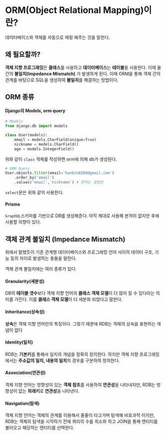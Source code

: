 # ORM(Object Relational Mapping)이란?
데이터베이스와 객체를 자동으로 매핑 해주는 것을 말한다.
## 왜 필요할까?
**객체 지향 프로그래밍**은 **클래스**를 사용하고 **데이터베이스**는 **테이블**을 사용한다.
이때 둘간의 **불일치(Impedance Mismatch)** 가 발생하게 된다. 
이때 ORM을 통해 객체 간의 관계를 바탕으로 SQL을 생성하여 **불일치**를 해결하는 방법이다.

## ORM 종류

#### Django의 Models, orm query
```python
# Models
from django.db import models

class User(models):
    email = models.CharField(unique=True)
    nickname = models.CharField()
    age = models.IntegerField()
```
위와 같이 `class` 객체를 작성하면 orm에 의해 db가 생성된다.
```python
# ORM Query
User.objects.filter(email='hanbin8269@gmail.com')
    .order_by('email')
    .values('email','nickname') # 원하는 칼럼만
```
`select`문은 위와 같이 사용한다.

#### Prisma 
`GraphQL`스키마를 기반으로 DB를 생성해준다. 아직 제대로 사용해 본적이 없지만 후에 사용할 의향이 있다.

## 객체 관계 불일치 (Impedance Mismatch)
위에서 말했듯이 기존 관계형 데이터베이스와 프로그래밍 언어 사이의 데이터 구조, 기능 등의 차이로 발생하는 충돌을 말한다.

객체 관계 불일치에는 여러 종류가 있다.
#### Granularity(세분성)
DB의 **테이블 갯수**보다 객체 지향 언어의 **클래스 객체 모델**이 더 많아 질 수 있다라는 의미를 가진다. 이를 **클래스 객체 모델**이 더 세분화 되었다고 말한다.

#### Inheritance(상속성)
**상속**은 객체 지향 언어만의 특징이다. 그렇기 때문에 RDB는 객체의 상속을 표현하는 개념이 없다

#### Identity(일치)
RDB는 **기본키**를 통해서 일치의 개념을 정확히 정의한다. 하지만 객체 지향 프로그래밍에서는 **주소값의 일치, 내용의 일치**의 경우를 구분하여 정의한다.

#### Association(연관성)
객체 지향 언어는 방향성이 있는 **객체 참조**를 사용하여 **연관성**을 나타내지만, RDB는 방향성이 없는 **외래키**로 **연관성**을 나타낸다.

#### Navigation(탐색)
객체 지향 언어는 객체의 관계를 이용해서 줄줄이 타고가며 탐색해 비효과적 이지만, RDB는 객체의 탐색을 시작하기 전에 쿼리의 수를 최소화 하고 JOIN을 통해 엔티티를 불러오고 해당하는 엔티티를 선택한다.